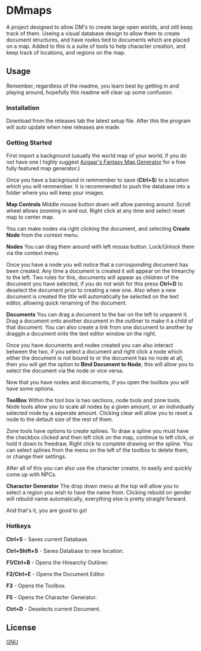 # DMmaps
A project designed to allow DM's to create large open worlds, and still keep track of them. Useing a visual database design to allow them to create document structures, and have nodes tied to documents which are placed on a map. Added to this is a suite of tools to help character creation, and keep track of locations, and regions on the map.

## Usage
Remember, regardless of the readme, you learn best by getting in and playing around, hopefully this readme will clear up some confusion.

### Installation
Download from the releases tab the latest setup file. After this the program will auto update when new releases are made.

### Getting Started
First import a background (usually the world map of your world, if you do not have one I highly suggest [Azgaar's Fantasy Map Generator](https://azgaar.github.io/Fantasy-Map-Generator/) for a free fully featured map generator.)

Once you have a background in remmember to save (**Ctrl+S**) to a location which you will remmember. It is recommended to push the database into a folder where you will keep your images.

**Map Controls**
Middle mouse button down will allow panning around.
Scroll wheel allows zooming in and out.
Right click at any time and select reset map to center map.

You can make nodes via right clicking the document, and selecting **Create Node** from the context menu.

**Nodes**
You can drag them around with left mouse button.
Lock/Unlock them via the context menu.

Once you have a node you will notice that a corrosponding document has been created. Any time a document is created it will appear on the hirearchy to the left. Two rules for this, documents will appear as children of the document you have selected, if you do not wish for this press **Ctrl+D** to deselect the document prior to creating a new one. Also when a new document is created the title will automatically be selected on the text editor, allowing quick renaming of the document.

**Documents**
You can drag a document to the bar on the left to unparent it.
Drag a document onto another document in the outliner to make it a child of that document.
You can also create a link from one document to another by draggin a document onto the text editor window on the right.

Once you have documents and nodes created you can also interact between the two, if you select a document and right click a node which either the document is not bound to or the document has no node at all, then you will get the option to **Bind Document to Node**, this will allow you to select the document via the node or vice versa.

Now that you have nodes and documents, if you open the toolbox you will have some options.

**ToolBox**
Within the tool box is two sections, node tools and zone tools. 
Node tools allow you to scale all nodes by a given amount, or an individually selected node by a seperate amount.
Clicking clear will allow you to reset a node to the default size of the rest of them.

Zone tools have options to create splines.
To draw a spline you must have the checkbox clicked and then left click on the map, continue to left click, or hold it down to freedraw. 
Right click to complete drawing on the spline.
You can select splines from the menu on the left of the toolbox to delete them, or change their settings.


After all of this you can also use the character creator, to easily and quickly come up with NPCs.

**Character Generator**
The drop down menu at the top will allow you to select a region you wish to have the name from.
Clicking rebuild on gender will rebuild name automatically, everything else is pretty straight forward.


And that's it, you are good to go!


### Hotkeys

**Ctrl+S** - Saves current Database.

**Ctrl+Shift+S** - Saves Database to new location.

**F1/Ctrl+B** - Opens the Hirearchy Outliner.

**F2/Ctrl+E** - Opens the Document Editor.

**F3** - Opens the Toolbox.

**F5** - Opens the Character Generator.

**Ctrl+D** - Deselects current Document.

## License
[GNU](https://www.gnu.org/licenses/gpl-3.0.en.html)